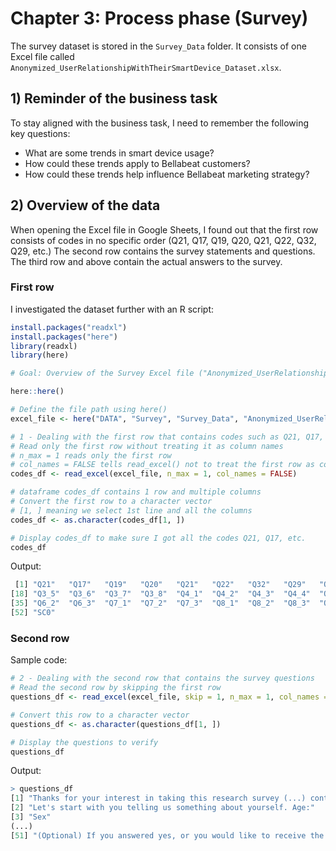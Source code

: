 # Chapter 3: Process phase (Survey)

The survey dataset is stored in the `Survey_Data` folder.
It consists of one Excel file called `Anonymized_UserRelationshipWithTheirSmartDevice_Dataset.xlsx`.

## 1) Reminder of the business task

To stay aligned with the business task, I need to remember the following key questions:
   
- What are some trends in smart device usage?
- How could these trends apply to Bellabeat customers?
- How could these trends help influence Bellabeat marketing strategy?

## 2) Overview of the data

When opening the Excel file in Google Sheets, I found out that the first row consists of codes in no specific order (Q21, Q17, Q19, Q20, Q21, Q22, Q32, Q29, etc.) The second row contains the survey statements and questions.
The third row and above contain the actual answers to the survey. 

### First row
I investigated the dataset further with an R script:

```r
install.packages("readxl")
install.packages("here")
library(readxl)
library(here)

# Goal: Overview of the Survey Excel file ("Anonymized_UserRelationshipWithTheirSmartDevice_Dataset.xlsx")

here::here()

# Define the file path using here()
excel_file <- here("DATA", "Survey", "Survey_Data", "Anonymized_UserRelationshipWithTheirSmartDevice_Dataset.xlsx") 

# 1 - Dealing with the first row that contains codes such as Q21, Q17, etc.
# Read only the first row without treating it as column names
# n_max = 1 reads only the first row
# col_names = FALSE tells read_excel() not to treat the first row as column names
codes_df <- read_excel(excel_file, n_max = 1, col_names = FALSE) 

# dataframe codes_df contains 1 row and multiple columns
# Convert the first row to a character vector
# [1, ] meaning we select 1st line and all the columns
codes_df <- as.character(codes_df[1, ])   

# Display codes_df to make sure I got all the codes Q21, Q17, etc.
codes_df

```

Output:
``` r
 [1] "Q21"   "Q17"   "Q19"   "Q20"   "Q21"   "Q22"   "Q32"   "Q29"   "Q30"   "Q2023" "Q2025" "Q16"   "Q2"    "Q3_1"  "Q3_2"  "Q3_3"  "Q3_4" 
[18] "Q3_5"  "Q3_6"  "Q3_7"  "Q3_8"  "Q4_1"  "Q4_2"  "Q4_3"  "Q4_4"  "Q4_5"  "Q4_6"  "Q4_7"  "Q4_8"  "Q5_1"  "Q5_2"  "Q5_3"  "Q5_4"  "Q6_1" 
[35] "Q6_2"  "Q6_3"  "Q7_1"  "Q7_2"  "Q7_3"  "Q8_1"  "Q8_2"  "Q8_3"  "Q9_1"  "Q9_2"  "Q9_3"  "Q10_1" "Q10_2" "Q10_3" "Q11"   "Q12"   "Q19"  
[52] "SC0"
```

### Second row

Sample code:

```r
# 2 - Dealing with the second row that contains the survey questions
# Read the second row by skipping the first row
questions_df <- read_excel(excel_file, skip = 1, n_max = 1, col_names = FALSE)

# Convert this row to a character vector
questions_df <- as.character(questions_df[1, ])

# Display the questions to verify
questions_df
```  

Output:
``` r
> questions_df
[1] "Thanks for your interest in taking this research survey (...) contact us at \r\n\r\nf.lelli@tilburguniversity.edu"
[2] "Let's start with you telling us something about yourself. Age:"
[3] "Sex"                                                                                                                                                          [4] "Level of education"                                                                                                                                           [5] "Type of education"                                                                                                                                            [6] "Working Experience" 
(...)
[51] "(Optional) If you answered yes, or you would like to receive the outcome of this study: how can we reach you?"                                               [52] "Score"
```

